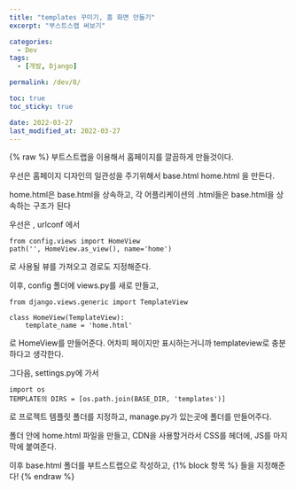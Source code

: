 ```yaml
---
title: "templates 꾸미기, 홈 화면 만들기"
excerpt: "부스트스랩 써보기"

categories:
  - Dev
tags:
  - [개발, Django]

permalink: /dev/8/

toc: true
toc_sticky: true

date: 2022-03-27
last_modified_at: 2022-03-27
---
```

{% raw %}
부트스트랩을 이용해서 홈페이지를 깔끔하게 만들것이다.

우선은 홈페이지 디자인의 일관성을 주기위해서 base.html home.html 을 만든다.

home.html은 base.html을 상속하고, 각 어플리케이션의 .html들은 base.html을 상속하는 구조가 된다 

우선은 , urlconf 에서 

```
from config.views import HomeView
path('', HomeView.as_view(), name='home')
```
로 사용될 뷰를 가져오고 경로도 지정해준다.

이후, config 폴더에 views.py를 새로 만들고, 

```
from django.views.generic import TemplateView

class HomeView(TemplateView):
    template_name = 'home.html'
```
로 HomeView를 만들어준다. 어차피 페이지만 표시하는거니까 templateview로 충분하다고 생각한다. 

그다음, settings.py에 가서 
```
import os
TEMPLATE의 DIRS = [os.path.join(BASE_DIR, 'templates')]
```
로 프로젝트 템플릿 폴더를 지정하고, manage.py가 있는곳에 폴더를 만들어주다.

폴더 안에 home.html 파일을 만들고, CDN을 사용할거라서 CSS를 헤더에, JS를 마지막에 붙여준다. 

이후 base.html 폴더를 부트스트랩으로 작성하고, {1% block 항목 %} 들을 지정해준다! 
{% endraw %}


